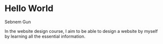 
<!DOCTYPE html>
<html>
	<head>
		<title>My First Hello World Web Page</title>
		<meta charset="utf-8">
	</head>
	<body>
		<h1>Hello World</h1>
		<p>Sebnem Gun</p>
	</body>
</html>
In the website design course, I aim to be able to design a website by myself by learning all the essential information.
